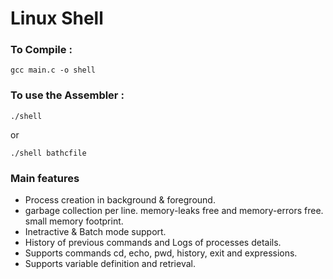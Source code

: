 # Linux Shell



###	 To Compile :
```
gcc main.c -o shell
```

### To use the Assembler :
```
./shell
```
or
```
./shell bathcfile
```


### Main features

* Process creation in background & foreground.
* garbage collection per line. memory-leaks free and memory-errors free. small memory footprint.
* Inetractive & Batch mode support.
* History of previous commands and Logs of processes details.
* Supports commands cd, echo, pwd, history, exit and expressions.
* Supports variable definition and retrieval.